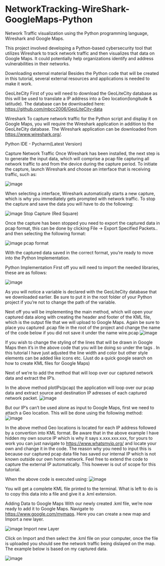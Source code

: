 # NetworkTracking-WireShark-GoogleMaps-Python
Network Traffic visualization using the Python programming language, Wireshark and Google Maps.

This project involved developing a Python-based cybersecurity tool that utilizes Wireshark to track network traffic and then visualizes that data on Google Maps. It could potentially help organizations identify and address vulnerabilities in their networks.

Downloading external material
Besides the Python code that will be created in this tutorial, several external resources and applications is needed to make it work.

GeoLiteCity
First of you will need to download the GeoLiteCity database as this will be used to translate a IP address into a Geo location(longitude & latitude). The database can be downloaded here: https://github.com/mbcc2006/GeoLiteCity-data

Wireshark
To capture network traffic for the Python script and display it on Google Maps, you will require the Wireshark application in addition to the GeoLiteCity database. The Wireshark application can be downloaded from https://www.wireshark.org/.

Python IDE - Pycharm(Latest Version)

Capture Network Traffic
Once Wireshark has been installed, the next step is to generate the input data, which will comprise a pcap file capturing all network traffic to and from the device during the capture period. To initiate the capture, launch Wireshark and choose an interface that is receiving traffic, such as:

![image](https://user-images.githubusercontent.com/54338389/235779415-9daf4805-4447-4477-9fea-ea5d51b92fab.png)

When selecting a interface, Wireshark automatically starts a new capture, which is why you immediately gets prompted with network traffic. To stop the capture and save the data you will have to do the following:

![image](https://user-images.githubusercontent.com/54338389/235779691-6126b9ab-75ee-4133-82b1-560f2e6a3ae3.png)
Stop Capture (Red Square)

Once the capture has been stopped you need to export the captured data in pcap format, this can be done by clicking File -> Export Specified Packets.. and then selecting the following format:

![image](https://user-images.githubusercontent.com/54338389/235779728-1db07e2c-f0ec-4638-a9e4-43c077805ebb.png)
pcap format

With the captured data saved in the correct format, you’re ready to move into the Python Implementation.


Python Implementation
First off you will need to import the needed libraries, these are as follows:

![image](https://user-images.githubusercontent.com/54338389/235780271-0c13a926-9544-4e53-8b29-968f338b3419.png)

As you will notice a variable is declared with the GeoLiteCity database that we downloaded earlier. Be sure to put it in the root folder of your Python project if you’re not to change the path of the variable.

Next off you will be implementing the main method, which will open your captured data along with creating the header and footer of the KML file, which is the output file that we will upload to Google Maps. Again be sure to place you captured .pcap file in the root of the project and change the name of the code below if you did not save it under the name wire.pcap
![image](https://user-images.githubusercontent.com/54338389/235780396-f0aea638-4530-42fd-97d5-3054b0d95824.png)


If you wish to change the styling of the lines that will be drawn in Google Maps then it’s in the above code that you will be doing so under the tags <style></style>. In this tutorial I have just adjusted the line width and color but other style elements can be added like icons etc. (Just do a quick google search on how to create KML files for Google Maps)

Next of we’re to add the method that will loop over our captured network data and extract the IP’s.

In the above method plotIPs(pcap) the application will loop over our pcap data and extract source and destination IP adresses of each captured network packet.
![image](https://user-images.githubusercontent.com/54338389/235780646-2704b4ee-ec4f-4995-9213-4099799fa5dc.png)

But our IP’s can’t be used alone as input to Google Maps, first we need to attach a Geo location. This will be done using the following method:
![image](https://user-images.githubusercontent.com/54338389/235780695-412b8f3f-b7d7-466b-a2ff-ea28306c8954.png)


In the above method Geo locations is located for each IP address followed by a convertion into KML format. Be aware that in the above example I have hidden my own source IP which is why it says x.xxx.xxx.xxx, for yours to work you can just navigate to https://www.whatsmyip.org/ and locate your own and change it in the code. The reason why you need to input this is because our captured pcap data file has saved our internal IP which is not known outside our own home network. Feel free to extend the code to capture the external IP automatically. This however is out of scope for this tutorial.

When the above code is executed using:
![image](https://user-images.githubusercontent.com/54338389/235780726-8c394685-b155-4269-a358-277df69865ea.png)

You will get a complete KML file printed to the terminal. What is left to do is to copy this data into a file and give it a .kml extension.

Adding Data to Google Maps
With our newly created .kml file, we’re now ready to add it to Google Maps. Navigate to https://www.google.com/mymaps. Here you can create a new map and Import a new layer.

![image](https://user-images.githubusercontent.com/54338389/235779997-6b362ce1-f0cc-402e-bcbf-f19f1ac5e2e3.png)
Import new Layer

Click on Import and then select the .kml file on your computer, once the file is uploaded you should see the network traffic being dislayed on the map. The example below is based on my captured data.

![image](https://user-images.githubusercontent.com/54338389/235780094-c6cfc587-9007-470d-8760-dadea9fe6197.png)


